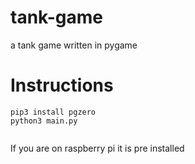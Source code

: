 # tank-game
a tank game written in pygame

# Instructions
```
pip3 install pgzero
python3 main.py


```
If you are on raspberry pi it is pre installed 

